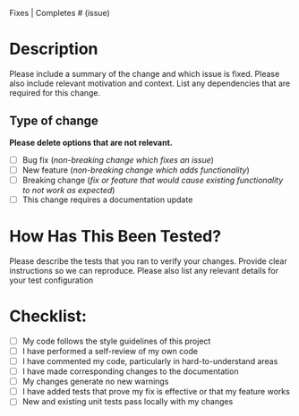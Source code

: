 Fixes | Completes # (issue)

# Description

Please include a summary of the change and which issue is fixed. Please also include relevant motivation and context.
List any dependencies that are required for this change.

## Type of change

**Please delete options that are not relevant.**

-   [ ] Bug fix (_non-breaking change which fixes an issue_)
-   [ ] New feature (_non-breaking change which adds functionality_)
-   [ ] Breaking change (_fix or feature that would cause existing functionality to not work as expected_)
-   [ ] This change requires a documentation update

# How Has This Been Tested?

Please describe the tests that you ran to verify your changes. Provide clear instructions so we can reproduce.
Please also list any relevant details for your test configuration

# Checklist:

-   [ ] My code follows the style guidelines of this project
-   [ ] I have performed a self-review of my own code
-   [ ] I have commented my code, particularly in hard-to-understand areas
-   [ ] I have made corresponding changes to the documentation
-   [ ] My changes generate no new warnings
-   [ ] I have added tests that prove my fix is effective or that my feature works
-   [ ] New and existing unit tests pass locally with my changes
